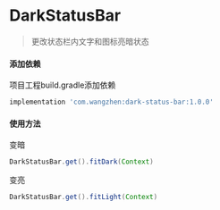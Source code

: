 # DarkStatusBar
> 更改状态栏内文字和图标亮暗状态

#### 添加依赖

项目工程build.gradle添加依赖
``` gradle
implementation 'com.wangzhen:dark-status-bar:1.0.0'
```

#### 使用方法

变暗
``` java
DarkStatusBar.get().fitDark(Context)
```

变亮
``` java
DarkStatusBar.get().fitLight(Context)
```
